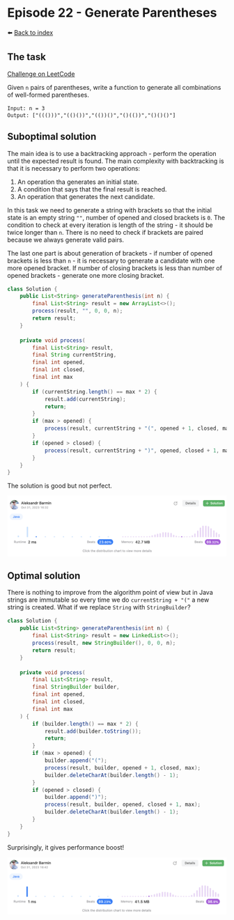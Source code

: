 # Episode 22 - Generate Parentheses

⬅️ [Back to index](README.md)

## The task

[Challenge on LeetCode](https://leetcode.com/problems/generate-parentheses/description/)

Given `n` pairs of parentheses, write a function to generate all combinations of well-formed parentheses.

```
Input: n = 3
Output: ["((()))","(()())","(())()","()(())","()()()"]
```

## Suboptimal solution

The main idea is to use a backtracking approach - perform the operation until the expected result is found. The main complexity with backtracking is that it is necessary to perform two operations: 

1. An operation tha generates an initial state. 
2. A condition that says that the final result is reached. 
3. An operation that generates the next candidate. 

In this task we need to generate a string with brackets so that the initial state is an empty string `""`, number of opened and closed brackets is `0`. The condition to check at every iteration is length of the string - it should be twice longer than `n`. There is no need to check if brackets are paired because we always generate valid pairs. 

The last one part is about generation of brackets - if number of opened brackets is less than `n` - it is necessary to generate a candidate with one more opened bracket. If number of closing brackets is less than number of opened brackets - generate one more closing bracket. 

```java
class Solution {
    public List<String> generateParenthesis(int n) {
        final List<String> result = new ArrayList<>();
        process(result, "", 0, 0, n);
        return result; 
    }

    private void process(
        final List<String> result, 
        final String currentString, 
        final int opened, 
        final int closed, 
        final int max
    ) {
        if (currentString.length() == max * 2) {
            result.add(currentString); 
            return; 
        }
        if (max > opened) {
            process(result, currentString + "(", opened + 1, closed, max);
        } 
        if (opened > closed) {
            process(result, currentString + ")", opened, closed + 1, max);
        }
    }
}
```

The solution is good but not perfect. 

![Not perfect](./images/e22-01.png)

## Optimal solution

There is nothing to improve from the algorithm point of view but in Java strings are immutable so every time we do `currentString + "("` a new string is created. What if we replace `String` with `StringBuilder`? 

```java
class Solution {
    public List<String> generateParenthesis(int n) {
        final List<String> result = new LinkedList<>();
        process(result, new StringBuilder(), 0, 0, n);
        return result; 
    }

    private void process(
        final List<String> result, 
        final StringBuilder builder, 
        final int opened, 
        final int closed, 
        final int max
    ) {
        if (builder.length() == max * 2) {
            result.add(builder.toString()); 
            return; 
        }
        if (max > opened) {
            builder.append("(");
            process(result, builder, opened + 1, closed, max);
            builder.deleteCharAt(builder.length() - 1);
        } 
        if (opened > closed) {
            builder.append(")");
            process(result, builder, opened, closed + 1, max);
            builder.deleteCharAt(builder.length() - 1);
        }
    }
}
```

Surprisingly, it gives performance boost!

![Much better](./images/e22-02.png)